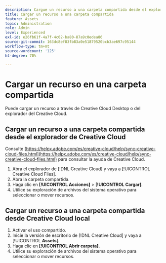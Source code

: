 ```yaml
---
description: Cargue un recurso a una carpeta compartida desde el explorador del Creative Cloud o desde el escritorio del Creative Cloud.
title: Cargar un recurso a una carpeta compartida
feature: Assets
topic: Administration
role: Admin
level: Experienced
exl-id: e26fb61f-4a7f-4c02-ba80-87a9c0edea86
source-git-commit: 163dc8ef83fb83a0e51879520bcb3ae697c95144
workflow-type: tm+mt
source-wordcount: '125'
ht-degree: 70%

---
```


# Cargar un recurso en una carpeta compartida

Puede cargar un recurso a través de Creative Cloud Desktop o del explorador del Creative Cloud.

## Cargar un recurso a una carpeta compartida desde el explorador de Creative Cloud

Consulte [https://helpx.adobe.com/es/creative-cloud/help/sync-creative-cloud-files.html](https://helpx.adobe.com/es/creative-cloud/help/sync-creative-cloud-files.html) para consultar la ayuda de Creative Cloud.

1. Abra el explorador de [!DNL Creative Cloud] y vaya a [!UICONTROL Creative Cloud Files].
1. Abra la carpeta compartida.
1. Haga clic en **[!UICONTROL Acciones]** > **[!UICONTROL Cargar]**.
1. Utilice su exploración de archivos del sistema operativo para seleccionar o mover recursos.

## Cargar un recurso a una carpeta compartida desde Creative Cloud local

1. Activar el uso compartido.
1. Inicie la versión de escritorio de [!DNL Creative Cloud] y vaya a [!UICONTROL **Assets**].
1. Haga clic en **[!UICONTROL Abrir carpeta].**
1. Utilice su exploración de archivos del sistema operativo para seleccionar o mover recursos.
